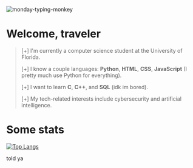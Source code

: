 ![monday-typing-monkey](https://github.com/helloimsanti/helloimsanti/assets/80968125/3e131a82-6395-45c1-be9f-9f395330c966)

# Welcome, traveler

> [+] I'm currently a computer science student at the University of Florida.
>
> [+] I know a couple languages: **Python**, **HTML**, **CSS**, **JavaScript** (I pretty much use Python for everything).
>
> [+] I want to learn **C**, **C++**, and **SQL** (idk im bored).
>
> [+] My tech-related interests include cybersecurity and artificial intelligence.

# Some stats
[![Top Langs](https://github-readme-stats.vercel.app/api/top-langs/?username=helloimsanti&layout=compact)](https://github.com/helloimsanti)

told ya
